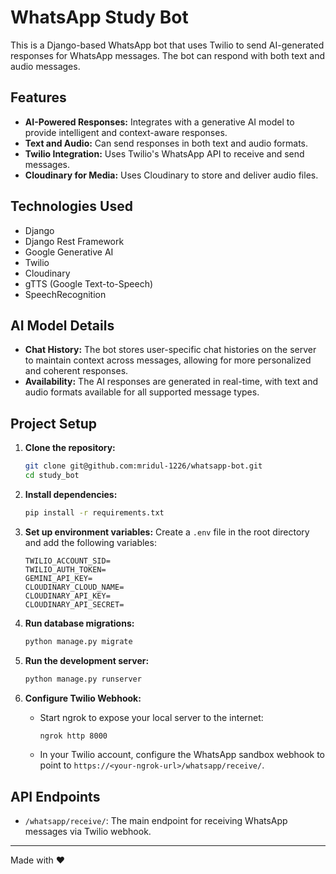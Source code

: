 # WhatsApp Study Bot

This is a Django-based WhatsApp bot that uses Twilio to send AI-generated responses for WhatsApp messages. The bot can respond with both text and audio messages.

## Features

- **AI-Powered Responses:** Integrates with a generative AI model to provide intelligent and context-aware responses.
- **Text and Audio:** Can send responses in both text and audio formats.
- **Twilio Integration:** Uses Twilio's WhatsApp API to receive and send messages.
- **Cloudinary for Media:** Uses Cloudinary to store and deliver audio files.

## Technologies Used

- Django
- Django Rest Framework
- Google Generative AI
- Twilio
- Cloudinary
- gTTS (Google Text-to-Speech)
- SpeechRecognition

## AI Model Details

- **Chat History:** The bot stores user-specific chat histories on the server to maintain context across messages, allowing for more personalized and coherent responses.
- **Availability:** The AI responses are generated in real-time, with text and audio formats available for all supported message types.

## Project Setup

1. **Clone the repository:**
   ```bash
   git clone git@github.com:mridul-1226/whatsapp-bot.git
   cd study_bot
   ```

2. **Install dependencies:**
   ```bash
   pip install -r requirements.txt
   ```

3. **Set up environment variables:**
   Create a `.env` file in the root directory and add the following variables:

   ```
   TWILIO_ACCOUNT_SID=
   TWILIO_AUTH_TOKEN=
   GEMINI_API_KEY=
   CLOUDINARY_CLOUD_NAME=
   CLOUDINARY_API_KEY=
   CLOUDINARY_API_SECRET=
   ```

4. **Run database migrations:**
   ```bash
   python manage.py migrate
   ```

5. **Run the development server:**
   ```bash
   python manage.py runserver
   ```

6. **Configure Twilio Webhook:**
   - Start ngrok to expose your local server to the internet:
     ```bash
     ngrok http 8000
     ```
   - In your Twilio account, configure the WhatsApp sandbox webhook to point to `https://<your-ngrok-url>/whatsapp/receive/`.

## API Endpoints

- `/whatsapp/receive/`: The main endpoint for receiving WhatsApp messages via Twilio webhook.

---
Made with ❤️
